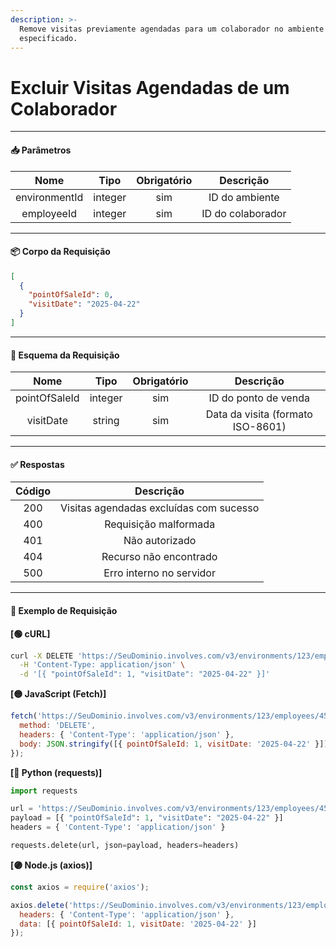 ```yaml
---
description: >-
  Remove visitas previamente agendadas para um colaborador no ambiente
  especificado.
---
```


# Excluir Visitas Agendadas de um Colaborador

***

#### 📥 Parâmetros

|      Nome     |   Tipo  | Obrigatório |     Descrição     |
| :-----------: | :-----: | :---------: | :---------------: |
| environmentId | integer |     sim     |   ID do ambiente  |
|   employeeId  | integer |     sim     | ID do colaborador |

***

#### 📦 Corpo da Requisição

```json
[
  {
    "pointOfSaleId": 0,
    "visitDate": "2025-04-22"
  }
]
```

***

#### 🧬 Esquema da Requisição

|      Nome     |   Tipo  | Obrigatório |             Descrição             |
| :-----------: | :-----: | :---------: | :-------------------------------: |
| pointOfSaleId | integer |     sim     |        ID do ponto de venda       |
|   visitDate   |  string |     sim     | Data da visita (formato ISO-8601) |

***

#### ✅ Respostas

| Código |                Descrição                |
| :----: | :-------------------------------------: |
|   200  | Visitas agendadas excluídas com sucesso |
|   400  |          Requisição malformada          |
|   401  |              Não autorizado             |
|   404  |          Recurso não encontrado         |
|   500  |         Erro interno no servidor        |

***

#### 📘 Exemplo de Requisição

**\[🟢 cURL]**

```bash
curl -X DELETE 'https://SeuDominio.involves.com/v3/environments/123/employees/456/scheduledvisits' \
  -H 'Content-Type: application/json' \
  -d '[{ "pointOfSaleId": 1, "visitDate": "2025-04-22" }]'
```

**\[🟡 JavaScript (Fetch)]**

```javascript
fetch('https://SeuDominio.involves.com/v3/environments/123/employees/456/scheduledvisits', {
  method: 'DELETE',
  headers: { 'Content-Type': 'application/json' },
  body: JSON.stringify([{ pointOfSaleId: 1, visitDate: '2025-04-22' }])
});
```

**\[🔵 Python (requests)]**

```python
import requests

url = 'https://SeuDominio.involves.com/v3/environments/123/employees/456/scheduledvisits'
payload = [{ "pointOfSaleId": 1, "visitDate": "2025-04-22" }]
headers = { 'Content-Type': 'application/json' }

requests.delete(url, json=payload, headers=headers)
```

**\[🟣 Node.js (axios)]**

```javascript
const axios = require('axios');

axios.delete('https://SeuDominio.involves.com/v3/environments/123/employees/456/scheduledvisits', {
  headers: { 'Content-Type': 'application/json' },
  data: [{ pointOfSaleId: 1, visitDate: '2025-04-22' }]
});
```
